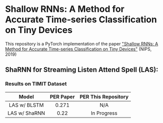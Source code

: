 # Shallow RNNs: A Method for Accurate Time-series Classification on Tiny Devices
This repository is a PyTorch implementation of the paper ["Shallow RNNs: A Method for Accurate Time-series Classification on Tiny Devices"](http://papers.nips.cc/paper/9451-shallow-rnn-accurate-time-series-classification-on-resource-constrained-devices) (NIPS, 2019)


## ShaRNN for Streaming Listen Attend Spell (LAS):
### Results on TIMIT Dataset
| Model | PER Paper | PER This Repository |
| :----------: | :--------: | :--------: | 
| LAS w/ BLSTM | 0.271 | N/A |
| LAS w/ ShaRNN | 0.22 | In Progress |
